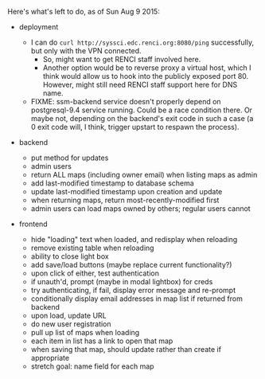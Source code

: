 Here's what's left to do, as of Sun Aug 9 2015:

- deployment
  - I can do `curl http://syssci.edc.renci.org:8080/ping` successfully, but
    only with the VPN connected.
    - So, might want to get RENCI staff involved here.
    - Another option would be to reverse proxy a virtual host, which I think
      would allow us to hook into the publicly exposed port 80. However, might
      still need RENCI staff support here for DNS name.
  - FIXME: ssm-backend service doesn't properly depend on postgresql-9.4
    service running. Could be a race condition there. Or maybe not, depending
    on the backend's exit code in such a case (a 0 exit code will, I think,
    trigger upstart to respawn the process).

- backend
  - put method for updates
  - admin users
  - return ALL maps (including owner email) when listing maps as admin
  - add last-modified timestamp to database schema
  - update last-modified timestamp upon creation and update
  - when returning maps, return most-recently-modified first
  - admin users can load maps owned by others; regular users cannot

- frontend
  - hide "loading" text when loaded, and redisplay when reloading
  - remove existing table when reloading
  - ability to close light box
  - add save/load buttons (maybe replace current functionality?)
  - upon click of either, test authentication
  - if unauth'd, prompt (maybe in modal lightbox) for creds
  - try authenticating, if fail, display error message and re-prompt
  - conditionally display email addresses in map list if returned from backend
  - upon load, update URL
  - do new user registration
  - pull up list of maps when loading
  - each item in list has a link to open that map
  - when saving that map, should update rather than create if appropriate
  - stretch goal: name field for each map

